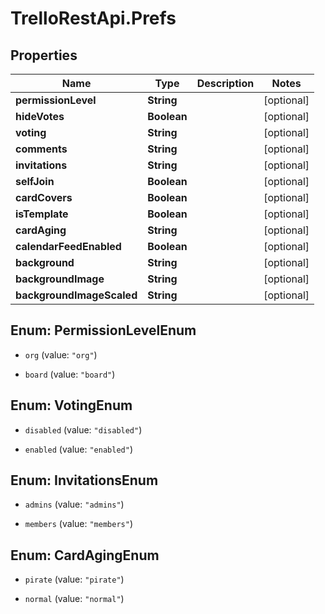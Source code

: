 # TrelloRestApi.Prefs

## Properties

Name | Type | Description | Notes
------------ | ------------- | ------------- | -------------
**permissionLevel** | **String** |  | [optional] 
**hideVotes** | **Boolean** |  | [optional] 
**voting** | **String** |  | [optional] 
**comments** | **String** |  | [optional] 
**invitations** | **String** |  | [optional] 
**selfJoin** | **Boolean** |  | [optional] 
**cardCovers** | **Boolean** |  | [optional] 
**isTemplate** | **Boolean** |  | [optional] 
**cardAging** | **String** |  | [optional] 
**calendarFeedEnabled** | **Boolean** |  | [optional] 
**background** | **String** |  | [optional] 
**backgroundImage** | **String** |  | [optional] 
**backgroundImageScaled** | **String** |  | [optional] 



## Enum: PermissionLevelEnum


* `org` (value: `"org"`)

* `board` (value: `"board"`)





## Enum: VotingEnum


* `disabled` (value: `"disabled"`)

* `enabled` (value: `"enabled"`)





## Enum: InvitationsEnum


* `admins` (value: `"admins"`)

* `members` (value: `"members"`)





## Enum: CardAgingEnum


* `pirate` (value: `"pirate"`)

* `normal` (value: `"normal"`)




